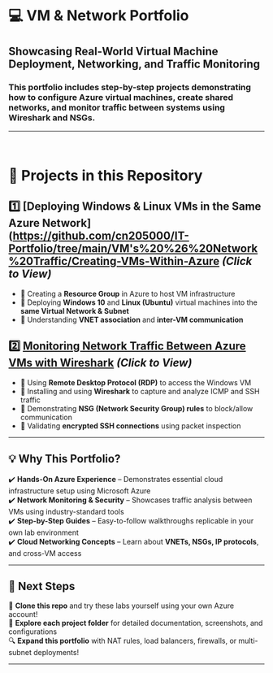 # 💻 VM & Network Portfolio

## Showcasing Real-World Virtual Machine Deployment, Networking, and Traffic Monitoring

### This portfolio includes step-by-step projects demonstrating how to configure Azure virtual machines, create shared networks, and monitor traffic between systems using Wireshark and NSGs.

---

<br>

# 📌 **Projects in this Repository**

## 1️⃣ [**Deploying Windows & Linux VMs in the Same Azure Network**](https://github.com/cn205000/IT-Portfolio/tree/main/VM's%20%26%20Network%20Traffic/Creating-VMs-Within-Azure *(Click to View)*
- 🔹 Creating a **Resource Group** in Azure to host VM infrastructure
- 🔹 Deploying **Windows 10** and **Linux (Ubuntu)** virtual machines into the **same Virtual Network & Subnet**
- 🔹 Understanding **VNET association** and **inter-VM communication**

## 2️⃣ [**Monitoring Network Traffic Between Azure VMs with Wireshark**](https://github.com/cn205000/IT-Portfolio/tree/main/VM's%20%26%20Network%20Traffic/Traffic-Monitoring-With-Wireshark) *(Click to View)*
- 🔹 Using **Remote Desktop Protocol (RDP)** to access the Windows VM
- 🔹 Installing and using **Wireshark** to capture and analyze ICMP and SSH traffic
- 🔹 Demonstrating **NSG (Network Security Group) rules** to block/allow communication
- 🔹 Validating **encrypted SSH connections** using packet inspection

---

## 💡 **Why This Portfolio?**

✔️ **Hands-On Azure Experience** – Demonstrates essential cloud infrastructure setup using Microsoft Azure  
✔️ **Network Monitoring & Security** – Showcases traffic analysis between VMs using industry-standard tools  
✔️ **Step-by-Step Guides** – Easy-to-follow walkthroughs replicable in your own lab environment  
✔️ **Cloud Networking Concepts** – Learn about **VNETs, NSGs, IP protocols**, and cross-VM access  

---

## 🚀 **Next Steps**

💾 **Clone this repo** and try these labs yourself using your own Azure account!  
📖 **Explore each project folder** for detailed documentation, screenshots, and configurations  
🔍 **Expand this portfolio** with NAT rules, load balancers, firewalls, or multi-subnet deployments!

---
